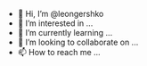 - 👋 Hi, I’m @leongershko
- 👀 I’m interested in ...
- 🌱 I’m currently learning ...
- 💞️ I’m looking to collaborate on ...
- 📫 How to reach me ...

<!---
leongershko/leongershko is a ✨ special ✨ repository because its `README.md` (this file) appears on your GitHub profile.
You can click the Preview link to take a look at your changes.
--->

